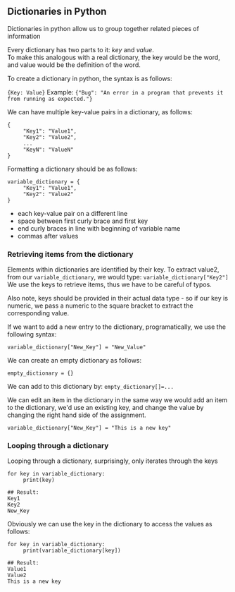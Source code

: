 ## Dictionaries in Python

Dictionaries in python allow us to group together related pieces of information

Every dictionary has two parts to it: *key* and *value*. \
To make this analogous with a real dictionary, the key would be the word, and value would be the definition of the word. 

To create a dictionary in python, the syntax is as follows: 

`{Key: Value}`
Example: `{"Bug": "An error in a program that prevents it from running as expected."}`

We can have multiple key-value pairs in a dictionary, as follows: 
```
{
     "Key1": "Value1",
     "Key2": "Value2",
     ...
     "KeyN": "ValueN"
}
```
Formatting a dictionary should be as follows:
```
variable_dictionary = {
     "Key1": "Value1",
     "Key2": "Value2"
}
```
- each key-value pair on a different line
- space between first curly brace and first key
- end curly braces in line with beginning of variable name
- commas after values

### Retrieving items from the dictionary

Elements within dictionaries are identified by their key. To extract value2, from our `variable_dictionary`, we would type: 
`variable_dictionary["Key2"]`
We use the keys to retrieve items, thus we have to be careful of typos.

Also note, keys should be provided in their actual data type - so if our key is numeric, we pass a numeric to the square bracket to extract the corresponding value. 

If we want to add a new entry to the dictionary, programatically, we use the following syntax: 
```
variable_dictionary["New_Key"] = "New_Value"
```

We can create an empty dictionary as follows:
```
empty_dictionary = {}
```
We can add to this dictionary by: `empty_dictionary[]=...`

We can edit an item in the dictionary in the same way we would add an item to the dictionary, we'd use an existing key, and change the value by changing the right hand side of the assignment. 
```
variable_dictionary["New_Key"] = "This is a new key"
```

### Looping through a dictionary

Looping through a dictionary, surprisingly, only iterates through the keys
```
for key in variable_dictionary:
     print(key)

## Result: 
Key1
Key2
New_Key
```

Obviously we can use the key in the dictionary to access the values as follows: 
```
for key in variable_dictionary:
     print(variable_dictionary[key])

## Result: 
Value1
Value2
This is a new key
```